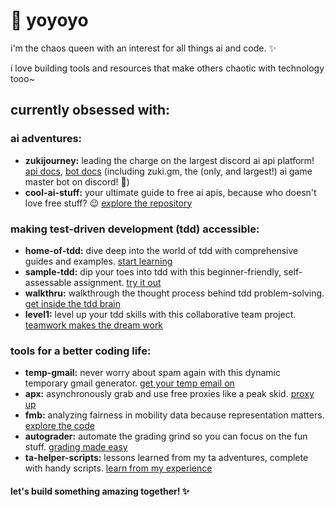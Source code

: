 # 👋 yoyoyo

i'm the chaos queen with an interest for all things ai and code. ✨

i love building tools and resources that make others chaotic with technology tooo~

## **currently obsessed with:**

### **ai adventures:**

- **zukijourney:** leading the charge on the largest discord ai api platform! [api docs](https://github.com/zukijourney/api-docs), [bot docs](https://docs.zukijourney.com/bots) (including zuki.gm, the (only, and largest!) ai game master bot on discord! 🤖)
- **cool-ai-stuff:** your ultimate guide to free ai apis, because who doesn't love free stuff? 😉 [explore the repository](https://github.com/zukixa/cool-ai-stuff)

### **making test-driven development (tdd) accessible:**

- **home-of-tdd:** dive deep into the world of tdd with comprehensive guides and examples. [start learning](https://github.com/zukixa/home-of-tdd)
- **sample-tdd:** dip your toes into tdd with this beginner-friendly, self-assessable assignment. [try it out](https://github.com/css-software-engineering-studio/sample-tdd)
- **walkthru:** walkthrough the thought process behind tdd problem-solving. [get inside the tdd brain](https://github.com/zukixa/walkthru)
- **level1:** level up your tdd skills with this collaborative team project. [teamwork makes the dream work](https://github.com/zukixa/level1)

### **tools for a better coding life:**

- **temp-gmail:** never worry about spam again with this dynamic temporary gmail generator. [get your temp email on](https://github.com/zukixa/temp-gmail)
- **apx:** asynchronously grab and use free proxies like a peak skid. [proxy up](https://github.com/zukixa/apx)
- **fmb:** analyzing fairness in mobility data because representation matters. [explore the code](https://github.com/zukixa/fmb)
- **autograder:** automate the grading grind so you can focus on the fun stuff. [grading made easy](https://github.com/zukixa/autograder)
- **ta-helper-scripts:** lessons learned from my ta adventures, complete with handy scripts. [learn from my experience](https://github.com/zukixa/ta-helper-scripts)

#### let's build something amazing together! ✨
